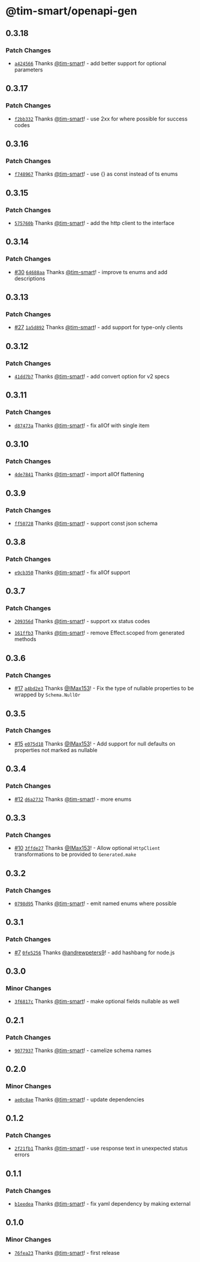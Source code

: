 # @tim-smart/openapi-gen

## 0.3.18

### Patch Changes

- [`a424566`](https://github.com/tim-smart/openapi-gen/commit/a424566ba1054075e3b25214c42f30e9ebdf0b2f) Thanks [@tim-smart](https://github.com/tim-smart)! - add better support for optional parameters

## 0.3.17

### Patch Changes

- [`f2bb332`](https://github.com/tim-smart/openapi-gen/commit/f2bb332676635766cd77067f72bf7574fab791c8) Thanks [@tim-smart](https://github.com/tim-smart)! - use 2xx for where possible for success codes

## 0.3.16

### Patch Changes

- [`f748967`](https://github.com/tim-smart/openapi-gen/commit/f7489674bc15f23cab9f7f4bfcf171faffbf17aa) Thanks [@tim-smart](https://github.com/tim-smart)! - use {} as const instead of ts enums

## 0.3.15

### Patch Changes

- [`575760b`](https://github.com/tim-smart/openapi-gen/commit/575760b9812a6cdd401c3abcc016d3ca634b314a) Thanks [@tim-smart](https://github.com/tim-smart)! - add the http client to the interface

## 0.3.14

### Patch Changes

- [#30](https://github.com/tim-smart/openapi-gen/pull/30) [`64688aa`](https://github.com/tim-smart/openapi-gen/commit/64688aac4951028faeecabd7d516d772e8295fa8) Thanks [@tim-smart](https://github.com/tim-smart)! - improve ts enums and add descriptions

## 0.3.13

### Patch Changes

- [#27](https://github.com/tim-smart/openapi-gen/pull/27) [`1a5d892`](https://github.com/tim-smart/openapi-gen/commit/1a5d892d1cc35a37bd8c90cdca389a85b48603e2) Thanks [@tim-smart](https://github.com/tim-smart)! - add support for type-only clients

## 0.3.12

### Patch Changes

- [`41dd7b7`](https://github.com/tim-smart/openapi-gen/commit/41dd7b7fea6742bfc4c052e71510a780a863646b) Thanks [@tim-smart](https://github.com/tim-smart)! - add convert option for v2 specs

## 0.3.11

### Patch Changes

- [`d87473a`](https://github.com/tim-smart/openapi-gen/commit/d87473afe265feb753ed813ee5ce368db06c5072) Thanks [@tim-smart](https://github.com/tim-smart)! - fix allOf with single item

## 0.3.10

### Patch Changes

- [`4de7841`](https://github.com/tim-smart/openapi-gen/commit/4de78417ec79a2b9afde67a683e5481e64763465) Thanks [@tim-smart](https://github.com/tim-smart)! - import allOf flattening

## 0.3.9

### Patch Changes

- [`ff50728`](https://github.com/tim-smart/openapi-gen/commit/ff507282870ddc36fcdfbaed68425037636c5a59) Thanks [@tim-smart](https://github.com/tim-smart)! - support const json schema

## 0.3.8

### Patch Changes

- [`e9cb350`](https://github.com/tim-smart/openapi-gen/commit/e9cb3505db2632d196466ee9fa09e13013d99a62) Thanks [@tim-smart](https://github.com/tim-smart)! - fix allOf support

## 0.3.7

### Patch Changes

- [`209356d`](https://github.com/tim-smart/openapi-gen/commit/209356d4032db3edafc71675acf72da94221ac12) Thanks [@tim-smart](https://github.com/tim-smart)! - support xx status codes

- [`161ffb3`](https://github.com/tim-smart/openapi-gen/commit/161ffb3bd9bde866a8a856aa41f5db78ddf362f5) Thanks [@tim-smart](https://github.com/tim-smart)! - remove Effect.scoped from generated methods

## 0.3.6

### Patch Changes

- [#17](https://github.com/tim-smart/openapi-gen/pull/17) [`a4bd2e3`](https://github.com/tim-smart/openapi-gen/commit/a4bd2e3b477758c6c820ca7a5ac21ace616d9aec) Thanks [@IMax153](https://github.com/IMax153)! - Fix the type of nullable properties to be wrapped by `Schema.NullOr`

## 0.3.5

### Patch Changes

- [#15](https://github.com/tim-smart/openapi-gen/pull/15) [`e075d18`](https://github.com/tim-smart/openapi-gen/commit/e075d18932c1c50b9e0f0fa3e2ff980ac4255e2c) Thanks [@IMax153](https://github.com/IMax153)! - Add support for null defaults on properties not marked as nullable

## 0.3.4

### Patch Changes

- [#12](https://github.com/tim-smart/openapi-gen/pull/12) [`d6a2732`](https://github.com/tim-smart/openapi-gen/commit/d6a273207f718ee5408b302ccc0878112e104a73) Thanks [@tim-smart](https://github.com/tim-smart)! - more enums

## 0.3.3

### Patch Changes

- [#10](https://github.com/tim-smart/openapi-gen/pull/10) [`3ffde27`](https://github.com/tim-smart/openapi-gen/commit/3ffde272078d2783685525dec3fbbea2057b93b5) Thanks [@IMax153](https://github.com/IMax153)! - Allow optional `HttpClient` transformations to be provided to `Generated.make`

## 0.3.2

### Patch Changes

- [`0798d95`](https://github.com/tim-smart/openapi-gen/commit/0798d951d22d3d8ec49584e2f964c0ce7543fa7c) Thanks [@tim-smart](https://github.com/tim-smart)! - emit named enums where possible

## 0.3.1

### Patch Changes

- [#7](https://github.com/tim-smart/openapi-gen/pull/7) [`0fe5256`](https://github.com/tim-smart/openapi-gen/commit/0fe5256b776e82a480fbed44a7340051397c50f0) Thanks [@andrewpeters9](https://github.com/andrewpeters9)! - add hashbang for node.js

## 0.3.0

### Minor Changes

- [`3f6817c`](https://github.com/tim-smart/openapi-gen/commit/3f6817c4af0fa1c75000b2afecd9c026e13ec282) Thanks [@tim-smart](https://github.com/tim-smart)! - make optional fields nullable as well

## 0.2.1

### Patch Changes

- [`9077937`](https://github.com/tim-smart/openapi-gen/commit/907793717afa3a78ed12e1b7d1cf96867d812a05) Thanks [@tim-smart](https://github.com/tim-smart)! - camelize schema names

## 0.2.0

### Minor Changes

- [`ae0c8ae`](https://github.com/tim-smart/openapi-gen/commit/ae0c8ae7a12bfacdee32c405eb45e408204a6240) Thanks [@tim-smart](https://github.com/tim-smart)! - update dependencies

## 0.1.2

### Patch Changes

- [`2f21fb1`](https://github.com/tim-smart/openapi-gen/commit/2f21fb1f7cb6ab92809dd72fb65bfb5c83d729cc) Thanks [@tim-smart](https://github.com/tim-smart)! - use response text in unexpected status errors

## 0.1.1

### Patch Changes

- [`b1eedea`](https://github.com/tim-smart/openapi-gen/commit/b1eedea52b660c24d8d0f10451d67c3a0c9ce6ff) Thanks [@tim-smart](https://github.com/tim-smart)! - fix yaml dependency by making external

## 0.1.0

### Minor Changes

- [`76fea23`](https://github.com/tim-smart/openapi-gen/commit/76fea23ca35c59b305001ed981cbec4386280454) Thanks [@tim-smart](https://github.com/tim-smart)! - first release
